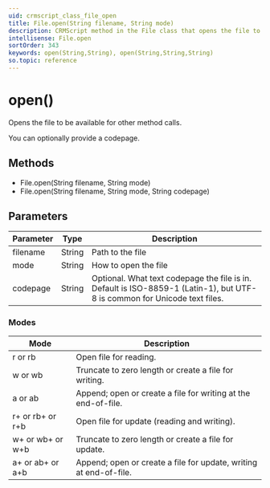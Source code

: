 ```yaml
---
uid: crmscript_class_file_open
title: File.open(String filename, String mode)
description: CRMScript method in the File class that opens the file to be available for other calls
intellisense: File.open
sortOrder: 343
keywords: open(String,String), open(String,String,String)
so.topic: reference
---
```


# open()

Opens the file to be available for other method calls.

You can optionally provide a codepage.

## Methods

* File.open(String filename, String mode)
* File.open(String filename, String mode, String codepage)

## Parameters

| Parameter | Type | Description |
|---|---|---|
| filename | String | Path to the file |
| mode | String | How to open the file |
| codepage | String | Optional. What text codepage the file is in. Default is ISO-8859-1 (Latin-1), but UTF-8 is common for Unicode text files. |

### Modes

| Mode | Description |
|---|---|
| r or rb | Open file for reading. |
| w or wb | Truncate to zero length or create a file for writing. |
| a or ab | Append; open or create a file for writing at the end-of-file. |
| r+ or rb+ or r+b | Open file for update (reading and writing). |
| w+ or wb+ or w+b | Truncate to zero length or create a file for update. |
| a+ or ab+ or a+b | Append; open or create a file for update, writing at end-of-file. |
